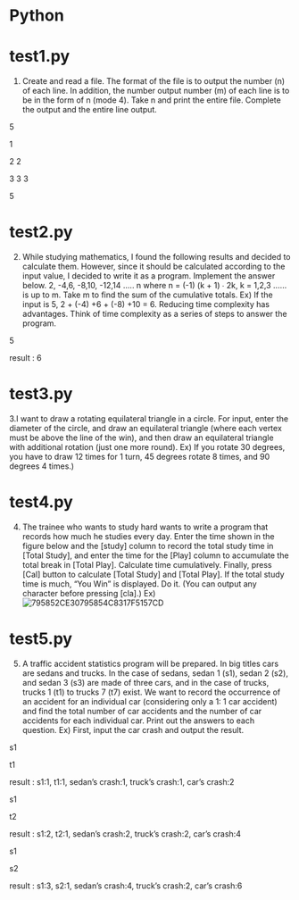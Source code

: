 # Python

# test1.py
1. Create and read a file. The format of the file is to output the number (n) of each line. In addition, the number output number (m) of each line is to be in the form of n (mode 4). Take n and print the entire file. Complete the output and the entire line output.


5

1

2 2

3 3 3

5

 

 
# test2.py
2. While studying mathematics, I found the following results and decided to calculate them. However, since it should be calculated according to the input value, I decided to write it as a program. Implement the answer below. 2, -4,6, -8,10, -12,14 ..... n where n = (-1) (k + 1) ∙ 2k, k = 1,2,3 ...... is up to m. Take m to find the sum of the cumulative totals.
Ex) If the input is 5, 2 + (-4) +6 + (-8) +10 = 6. Reducing time complexity has advantages. Think of time complexity as a series of steps to answer the program.

5

result : 6

 

 
# test3.py
3.I want to draw a rotating equilateral triangle in a circle. For input, enter the diameter of the circle, and draw an equilateral triangle (where each vertex must be above the line of the win), and then draw an equilateral triangle with additional rotation (just one more round).
Ex) If you rotate 30 degrees, you have to draw 12 times for 1 turn, 45 degrees rotate 8 times, and 90 degrees 4 times.)

 

# test4.py
4. The trainee who wants to study hard wants to write a program that records how much he studies every day. Enter the time shown in the figure below and the [study] column to record the total study time in [Total Study], and enter the time for the [Play] column to accumulate the total break in [Total Play]. Calculate time cumulatively. Finally, press [Cal] button to calculate [Total Study] and [Total Play]. If the total study time is much, “You Win” is displayed. Do it. (You can output any character before pressing [cla].)
Ex)
![795852CE30795854C8317F5157CD](https://user-images.githubusercontent.com/45475182/69910040-f7274180-1447-11ea-86aa-3fb03cb5487e.png)

# test5.py
5. A traffic accident statistics program will be prepared. In big titles cars are sedans and trucks. In the case of sedans, sedan 1 (s1), sedan 2 (s2), and sedan 3 (s3) are made of three cars, and in the case of trucks, trucks 1 (t1) to trucks 7 (t7) exist. We want to record the occurrence of an accident for an individual car (considering only a 1: 1 car accident) and find the total number of car accidents and the number of car accidents for each individual car. Print out the answers to each question.
Ex) First, input the car crash and output the result.

s1 

t1

result : s1:1, t1:1, sedan’s crash:1, truck’s crash:1, car’s crash:2

s1

t2

result : s1:2, t2:1, sedan’s crash:2, truck’s crash:2, car’s crash:4

s1

s2

result : s1:3, s2:1, sedan’s crash:4, truck’s crash:2, car’s crash:6

